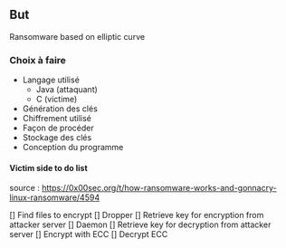 ## But

Ransomware based on elliptic curve

### Choix à faire

- Langage utilisé
    - Java (attaquant)
    - C (victime)
- Génération des clés
- Chiffrement utilisé
- Façon de procéder
- Stockage des clés
- Conception du programme

#### Victim side to do list

source : https://0x00sec.org/t/how-ransomware-works-and-gonnacry-linux-ransomware/4594

[] Find files to encrypt
[] Dropper
[] Retrieve key for encryption from attacker server
[] Daemon
[] Retrieve key for decryption from attacker server
[] Encrypt with ECC
[] Decrypt ECC